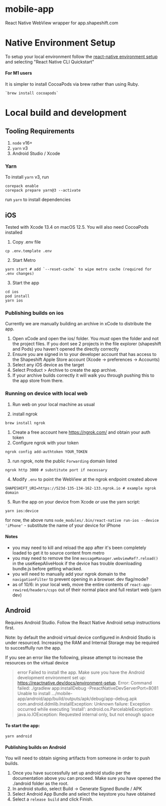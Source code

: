 # mobile-app
React Native WebView wrapper for app.shapeshift.com

# Native Environment Setup
To setup your local environment follow the [react-native environment setup](https://reactnative.dev/docs/environment-setup) and selecting "React Native CLI Quickstart"

#### For M1 users
It is simpler to install CocoaPods via brew rather than using Ruby. 
```
`brew install cocoapods`
```

# Local build and development
## Tooling Requirements
1. `node` v16+
2. `yarn` v3
3. Android Studio / Xcode

### Yarn
To install `yarn` v3, run
```shell
corepack enable
corepack prepare yarn@3 --activate
```

run `yarn` to install dependencies

## iOS
Tested with Xcode 13.4 on macOS 12.5. You will also need CocoaPods installed

1. Copy .env file
```
cp .env.template .env
```

2. Start Metro
```
yarn start # add `--reset-cache` to wipe metro cache (required for .env changes)
```
3. Start the app
```
cd ios
pod install
yarn ios
```

### Publishing builds on ios

Currently we are manually building an archive in xCode to distribute the app.

1. Open xCode and open the ios/ folder.  You _must_ open the folder and not the project files.  If you dont see 2 projects in the file explorer (shapeshift and Pods) you haven't opened the directly correctly  
2. Ensure you are signed in to your developer account that has access to the Shapeshift Apple Store account (Xcode -> preferences -> Accounts)
3. Select any iOS device as the target
4. Select Product > Archive to create the app archive.
5. If your archive builds correctly it will walk you through pushing this to the app store from there. 

### Running on device with local web
1. Run web on your local machine as usual

2. install ngrok
```
brew install ngrok
```
1. Create a free account here https://ngrok.com/ and obtain your auth token
4. Configure ngrok with your token
```
ngrok config add-authtoken YOUR_TOKEN
```
3. run ngrok, note the public `Forwarding` domain listed
```
ngrok http 3000 # substitute port if necessary
```
4. Modify `.env` to point the WebView at the ngrok endpoint created above
```
SHAPESHIFT_URI=https://523d-135-134-162-133.ngrok.io # example ngrok domain
```
5. Run the app on your device from Xcode _or_ use the yarn script:
```
yarn ios:device
```
for now, the above runs `node_modules/.bin/react-native run-ios --device 'iPhone'` - substitute the name of your device for iPhone
#### __Notes__
- you may need to kill and reload the app after it's been completely loaded to get it to source content from metro
- you may need to remove the line `messageManager.webviewRef?.reload()` in the useKeepAliveHook if the device has trouble downloading bundle.js before getting whacked.
- you will need to manually add your ngrok domain to the `navigationFilter` to prevent opening in a browser. dev flag/mode?
- as of 10/6: in your local web, move the entire contents of `react-app-rewired/headers/csps` out of their normal place and full restart web (yarn dev)

## Android
Requires Android Studio. Follow the React Native Android setup instructions first.

Note: by default the android virtual device configured in Android Studio is under resourced. 
Increasing the RAM and Internal Storage may be required to succesffully run the app. 

If you see an error like the following, please attempt to increase the resources on the virtual device

> error Failed to install the app. Make sure you have the Android development environment set up: https://reactnative.dev/docs/environment-setup.
Error: Command failed: ./gradlew app:installDebug -PreactNativeDevServerPort=8081
Unable to install .../mobile-app/android/app/build/outputs/apk/debug/app-debug.apk
com.android.ddmlib.InstallException: Unknown failure: Exception occurred while executing 'install':
android.os.ParcelableException: java.io.IOException: Requested internal only, but not enough space

#### To start the app:

```
yarn android
```

#### Publishing builds on Android
You will need to obtain signing artifacts from someone in order to push builds. 

1. Once you have successfully set up android studio per the documentation above you can proceed. Make sure you have opened the ./android folder as the root.
2. In android studio, select Build -> Generate Signed Bundle / APK
3. Select Android App Bundle and select the keystore you have obtained
4. Select a `release build` and click Finish. 
